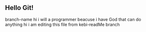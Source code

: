 ## Hello Git!
 branch-name
hi i will a programmer beacuse i have God that can do anything
hi i am editing this file from kebi-readMe branch
